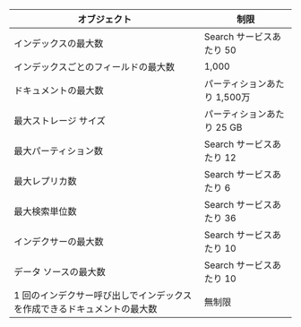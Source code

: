 オブジェクト|制限
---|---
インデックスの最大数|Search サービスあたり 50
インデックスごとのフィールドの最大数|1,000
ドキュメントの最大数|パーティションあたり 1,500万
最大ストレージ サイズ|パーティションあたり 25 GB
最大パーティション数|Search サービスあたり 12
最大レプリカ数|Search サービスあたり 6
最大検索単位数|Search サービスあたり 36
インデクサーの最大数|Search サービスあたり 10
データ ソースの最大数|Search サービスあたり 10
1 回のインデクサー呼び出しでインデックスを作成できるドキュメントの最大数|無制限

<!---HONumber=August15_HO7-->